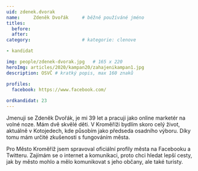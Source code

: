 ```yaml
---
uid: zdenek.dvorak
name:     Zdeněk Dvořák 	# běžně používáné jméno
titles:
  before: 
  after:
category:                   # kategorie: clenove

- kandidat

img: people/zdenek-dvorak.jpg   # 165 x 220
heroImg: articles/2020/kampan20/zahajenikampan1.jpg
description: OSVČ # kratký popis, max 160 znaků

profiles:
  facebook: https://www.facebook.com/
  
ordkandidat: 23
---
```


Jmenuji se Zdeněk Dvořák, je mi 39 let a pracuji jako online marketér na volné noze. Mám dvě skvělé děti. V Kroměříži bydlím skoro celý život, aktuálně v Kotojedech, kde působím jako předseda osadního výboru. Díky tomu mám určité zkušenosti s fungováním města.

Pro Město Kroměříž jsem spravoval oficiální profily města na Facebooku a Twitteru. Zajímám se o internet a komunikaci, proto chci hledat lepší cesty, jak by město mohlo a mělo komunikovat s jeho občany, ale také turisty.
